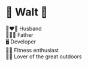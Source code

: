 # 🌵 Walt 🌵

👩‍❤️‍👨 Husband\
👨‍👧‍👧 Father\
🖥️ Developer\
🏋️‍♂️ Fitness enthusiast\
🧗‍♂️ Lover of the great outdoors
